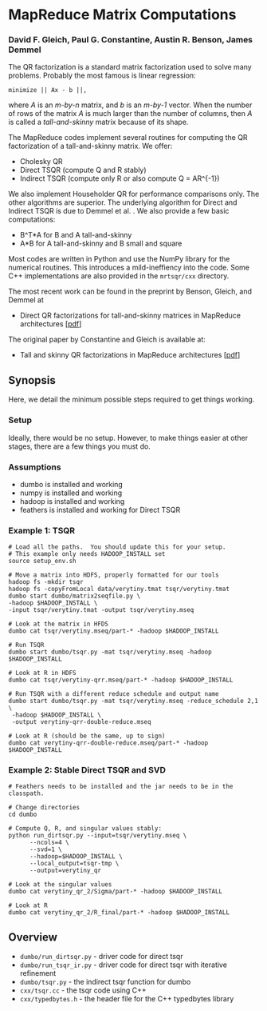 MapReduce Matrix Computations
======

### David F. Gleich, Paul G. Constantine, Austin R. Benson, James Demmel

The QR factorization is a standard matrix factorization used to solve
many problems.  Probably the most famous is linear regression:

    minimize || Ax - b ||,

where _A_ is an _m-by-n_ matrix, and _b_ is an _m-by-1_ vector.
When the number of rows of the matrix _A_ is much larger than
the number of columns, then _A_ is called a _tall-and-skinny_
matrix because of its shape.

The MapReduce codes implement several routines for computing the QR
factorization of a tall-and-skinny matrix.  We offer:

* Cholesky QR
* Direct TSQR (compute Q and R stably)
* Indirect TSQR (compute only R or also compute Q = AR^{-1})

We also implement Householder QR for performance comparisons only.  The other
algorithms are superior.  The underlying algorithm for Direct and Indirect
TSQR is due to Demmel et al. .  We also provide a few basic computations:

* B^T*A for B and A tall-and-skinny
* A*B for A tall-and-skinny and B small and square

Most codes are written in Python and use the NumPy library
for the numerical routines.  This introduces a mild-ineffiency
into the code.  Some C++ implementations are also provided in the 
`mrtsqr/cxx` directory.

The most recent work can be found in the preprint by Benson, Gleich, and Demmel at

* Direct QR factorizations for tall-and-skinny matrices in MapReduce architectures [[pdf](http://arxiv.org/abs/1301.1071)]

The original paper by Constantine and Gleich is available at:

* Tall and skinny QR factorizations in MapReduce architectures [[pdf](http://www.cs.purdue.edu/homes/dgleich/publications/Constantine%202011%20-%20TSQR.pdf)]



Synopsis
--------

Here, we detail the minimum possible steps required to get things
working.

### Setup

Ideally, there would be no setup.  However, to make things easier
at other stages, there are a few things you must do.

### Assumptions

* dumbo is installed and working
* numpy is installed and working
* hadoop is installed and working
* feathers is installed and working for Direct TSQR

### Example 1: TSQR

    # Load all the paths.  You should update this for your setup.
    # This example only needs HADOOP_INSTALL set
    source setup_env.sh
    
    # Move a matrix into HDFS, properly formatted for our tools
    hadoop fs -mkdir tsqr
    hadoop fs -copyFromLocal data/verytiny.tmat tsqr/verytiny.tmat
    dumbo start dumbo/matrix2seqfile.py \
    -hadoop $HADOOP_INSTALL \
    -input tsqr/verytiny.tmat -output tsqr/verytiny.mseq

    # Look at the matrix in HFDS
    dumbo cat tsqr/verytiny.mseq/part-* -hadoop $HADOOP_INSTALL
    
    # Run TSQR
    dumbo start dumbo/tsqr.py -mat tsqr/verytiny.mseq -hadoop $HADOOP_INSTALL

    # Look at R in HDFS
    dumbo cat tsqr/verytiny-qrr.mseq/part-* -hadoop $HADOOP_INSTALL

    # Run TSQR with a different reduce schedule and output name
    dumbo start dumbo/tsqr.py -mat tsqr/verytiny.mseq -reduce_schedule 2,1 \
     -hadoop $HADOOP_INSTALL \
     -output verytiny-qrr-double-reduce.mseq

    # Look at R (should be the same, up to sign)
    dumbo cat verytiny-qrr-double-reduce.mseq/part-* -hadoop $HADOOP_INSTALL

### Example 2: Stable Direct TSQR and SVD
    # Feathers needs to be installed and the jar needs to be in the classpath.

    # Change directories
    cd dumbo

    # Compute Q, R, and singular values stably:
    python run_dirtsqr.py --input=tsqr/verytiny.mseq \
          --ncols=4 \
          --svd=1 \
          --hadoop=$HADOOP_INSTALL \
          --local_output=tsqr-tmp \
          --output=verytiny_qr

    # Look at the singular values
    dumbo cat verytiny_qr_2/Sigma/part-* -hadoop $HADOOP_INSTALL
    
    # Look at R
    dumbo cat verytiny_qr_2/R_final/part-* -hadoop $HADOOP_INSTALL


Overview
--------

* `dumbo/run_dirtsqr.py` - driver code for direct tsqr
* `dumbo/run_tsqr_ir.py` - driver code for direct tsqr with iterative refinement
* `dumbo/tsqr.py` - the indirect tsqr function for dumbo
* `cxx/tsqr.cc` - the tsqr code using C++
* `cxx/typedbytes.h` - the header file for the C++ typedbytes library
